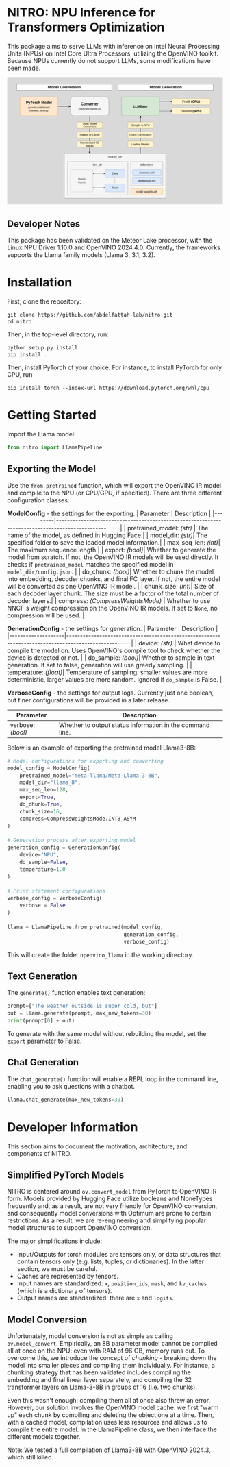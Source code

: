 # NITRO: NPU Inference for Transformers Optimization
This package aims to serve LLMs with inference on Intel Neural Processing Units
(NPUs) on Intel Core Ultra Processors, utilizing the OpenVINO toolkit. Because
NPUs currently do not support LLMs, some modifications have been made.

![NITRO Workflow](assets/readme-diagram.png)

## Developer Notes
This package has been validated on the Meteor Lake processor, with the Linux NPU
Driver 1.10.0 and OpenVINO 2024.4.0. Currently, the frameworks supports the Llama
family models (Llama 3, 3.1, 3.2).

# Installation

First, clone the repository:
```
git clone https://github.com/abdelfattah-lab/nitro.git
cd nitro
```
Then, in the top-level directory, run:
```
python setup.py install
pip install .
```
Then, install PyTorch of your choice. For instance, to install PyTorch for only
CPU, run
```
pip install torch --index-url https://download.pytorch.org/whl/cpu
```
# Getting Started

Import the Llama model:
```python
from nitro import LlamaPipeline
```
## Exporting the Model
Use the `from_pretrained` function, which will export the OpenVINO IR model and compile to the NPU (or CPU/GPU, if specified). There are three different configuration classes:

**ModelConfig** - the settings for the exporting.
| Parameter          | Description                                                                                         |
|--------------------|-----------------------------------------------------------------------------------------------------|
| pretrained_model: *(str)* | The name of the model, as defined in Hugging Face.|
| model_dir: *(str)*| The specified folder to save the loaded model information.|
| max_seq_len: *(int)*| The maximum sequence length.|
| export: *(bool)*| Whether to generate the model from scratch. If not, the OpenVINO IR models will be used directly. It checks if `pretrained_model` matches the specified model in `model_dir/config.json`. |
| do_chunk: *(bool)*| Whether to chunk the model into embedding, decoder chunks, and final FC layer. If not, the entire model will be converted as one OpenVINO IR model.                                                                  |
| chunk_size: *(int)*| Size of each decoder layer chunk. The size must be a factor of the total number of decoder layers.|
| compress: *(CompressWeightsMode)* | Whether to use NNCF's weight compression on the OpenVINO IR models. If set to `None`, no compression will be used. |

**GenerationConfig** - the settings for generation.
| Parameter          | Description                                                                                         |
|--------------------|-----------------------------------------------------------------------------------------------------|
| device: *(str)* | What device to compile the model on. Uses OpenVINO's compile tool to check whether the device is detected or not. |
| do_sample: *(bool)*| Whether to sample in text generation. If set to false, generation will use greedy sampling. |
| temperature: *(float)*| Temperature of sampling: smaller values are more deterministic, larger values are more random. Ignored if `do_sample` is False. |

**VerboseConfig** - the settings for output logs. Currently just one boolean, but finer configurations will be provided in a later release.

| Parameter| Description|
|--------------------|-----------------------------------------------------------------------------------------------------|
| verbose: *(bool)* | Whether to output status information in the command line. |

Below is an example of exporting the pretrained model Llama3-8B:
```python
# Model configurations for exporting and converting
model_config = ModelConfig(
    pretrained_model="meta-llama/Meta-Llama-3-8B",
    model_dir="llama_8",
    max_seq_len=128,
    export=True,
    do_chunk=True,
    chunk_size=16,
    compress=CompressWeightsMode.INT8_ASYM
)

# Generation process after exporting model
generation_config = GenerationConfig(
    device="NPU",
    do_sample=False,
    temperature=1.0
)

# Print statement configurations
verbose_config = VerboseConfig(
    verbose = False
)

llama = LlamaPipeline.from_pretrained(model_config,
                                      generation_config,
                                      verbose_config)
```

This will create the folder `openvino_llama` in the working directory.

## Text Generation
The `generate()` function enables text generation:
```python
prompt=["The weather outside is super cold, but"]
out = llama.generate(prompt, max_new_tokens=30)
print(prompt[0] + out)
```
To generate with the same model without rebuilding the model, set the `export` parameter to False.

## Chat Generation
The `chat_generate()` function will enable a REPL loop in the command line, enabling you to ask questions with a chatbot.
```python
llama.chat_generate(max_new_tokens=30)
```

# Developer Information

This section aims to document the motivation, architecture, and components of NITRO.

## Simplified PyTorch Models
NITRO is centered around `ov.convert_model` from PyTorch to OpenVINO IR form. Models provided by Hugging Face utilize booleans and NoneTypes frequently and, as a result, are not very friendly for OpenVINO conversion, and consequently model conversions with Optimum are prone to certain restrictions. As a result, we are re-engineering and simplifying popular model structures to support OpenVINO conversion.

The major simplifications include:
- Input/Outputs for torch modules are tensors only, or data structures that contain tensors only (e.g. lists, tuples, or dictionaries). In the latter section, we must be careful.
- Caches are represented by tensors.
- Input names are standardized: `x`, `position_ids`, `mask`, and `kv_caches` (which is a dictionary of tensors).
- Output names are standardized: there are `x` and `logits`.

## Model Conversion
Unfortunately, model conversion is not as simple as calling `ov.model_convert`. Empirically, an 8B parameter model cannot be compiled all at once on the NPU: even with RAM of 96 GB, memory runs out. To overcome this, we introduce the concept of *chunking* - breaking down the model into smaller pieces and compiling them individually. For instance, a chunking strategy that has been validated includes compiling the embedding and final linear layer separately, and compiling the 32 transformer layers on Llama-3-8B in groups of 16 (i.e. two chunks).

Even this wasn't enough: compiling them all at once also threw an error. However, our solution involves the OpenVINO model cache: we first "warm up" each chunk by compiling and deleting the object one at a time. Then, with a cached model, compilation uses less resources and allows us to compile the entire model. In the LlamaPipeline class, we then interface the different models together.

Note: We tested a full compilation of Llama3-8B with OpenVINO 2024.3, which still killed.
